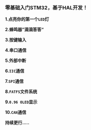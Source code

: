 ### 零基础入门STM32，基于HAL开发！



**1.点亮你的第一个`LED`灯**

**2.蜂鸣器”滴滴答答“**

**3.按键输入**

**4.串口通信**

**5.外部中断**

**6.`IIC`通信**

**7.`SPI`通信**

**8.`FATFS`文件系统**

**9.`0.96 OLED`显示**

**10.`CAN`通信**

**持续更行.....**
